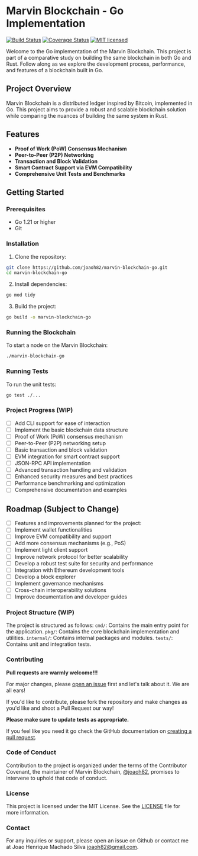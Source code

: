 # Marvin Blockchain - Go Implementation

[![Build Status](https://github.com/joaoh82/marvin-blockchain-go/workflows/Go/badge.svg)](https://github.com/joaoh82/marvin-blockchain-go/actions)
[![Coverage Status](https://coveralls.io/repos/github/joaoh82/marvin-blockchain-go/badge.svg?branch=main)](https://coveralls.io/github/joaoh82/marvin-blockchain-go?branch=main)
[![MIT licensed](https://img.shields.io/badge/license-MIT-blue.svg)](./LICENSE)

Welcome to the Go implementation of the Marvin Blockchain. This project is part of a comparative study on building the same blockchain in both Go and Rust. Follow along as we explore the development process, performance, and features of a blockchain built in Go.

## Project Overview

Marvin Blockchain is a distributed ledger inspired by Bitcoin, implemented in Go. This project aims to provide a robust and scalable blockchain solution while comparing the nuances of building the same system in Rust.

## Features

- **Proof of Work (PoW) Consensus Mechanism**
- **Peer-to-Peer (P2P) Networking**
- **Transaction and Block Validation**
- **Smart Contract Support via EVM Compatibility**
- **Comprehensive Unit Tests and Benchmarks**

## Getting Started

### Prerequisites

- Go 1.21 or higher
- Git

### Installation

1. Clone the repository:
```sh
git clone https://github.com/joaoh82/marvin-blockchain-go.git
cd marvin-blockchain-go
```

2. Install dependencies:
```sh
go mod tidy
```

3. Build the project:
```sh
go build -o marvin-blockchain-go
```

### Running the Blockchain
To start a node on the Marvin Blockchain:
```sh
./marvin-blockchain-go
```

### Running Tests
To run the unit tests:
```sh
go test ./...
```

### Project Progress (WIP)
- [ ] Add CLI support for ease of interaction
- [ ] Implement the basic blockchain data structure
- [ ] Proof of Work (PoW) consensus mechanism
- [ ] Peer-to-Peer (P2P) networking setup
- [ ] Basic transaction and block validation
- [ ] EVM integration for smart contract support
- [ ] JSON-RPC API implementation
- [ ] Advanced transaction handling and validation
- [ ] Enhanced security measures and best practices
- [ ] Performance benchmarking and optimization
- [ ] Comprehensive documentation and examples

## Roadmap (Subject to Change)
- [ ] Features and improvements planned for the project:
- [ ] Implement wallet functionalities
- [ ] Improve EVM compatibility and support
- [ ] Add more consensus mechanisms (e.g., PoS)
- [ ] Implement light client support
- [ ] Improve network protocol for better scalability
- [ ] Develop a robust test suite for security and performance
- [ ] Integration with Ethereum development tools
- [ ] Develop a block explorer
- [ ] Implement governance mechanisms
- [ ] Cross-chain interoperability solutions
- [ ] Improve documentation and developer guides

### Project Structure (WIP)
The project is structured as follows:
`cmd/`: Contains the main entry point for the application.
`pkg/`: Contains the core blockchain implementation and utilities.
`internal/`: Contains internal packages and modules.
`tests/`: Contains unit and integration tests.

### Contributing
**Pull requests are warmly welcome!!!**

For major changes, please [open an issue](https://github.com/joaoh82/marvin-blockchain-go/issues/new) first and let's talk about it. We are all ears!

If you'd like to contribute, please fork the repository and make changes as you'd like and shoot a Pull Request our way!

**Please make sure to update tests as appropriate.**

If you feel like you need it go check the GitHub documentation on [creating a pull request](https://help.github.com/en/github/collaborating-with-issues-and-pull-requests/creating-a-pull-request).

### Code of Conduct

Contribution to the project is organized under the terms of the
Contributor Covenant, the maintainer of Marvin Blockchain, [@joaoh82](https://github.com/joaoh82), promises to
intervene to uphold that code of conduct.

### License
This project is licensed under the MIT License. See the [LICENSE](LICENSE) file for more information.

### Contact
For any inquiries or support, please open an issue on Github or contact me at Joao Henrique Machado Silva <joaoh82@gmail.com>.
